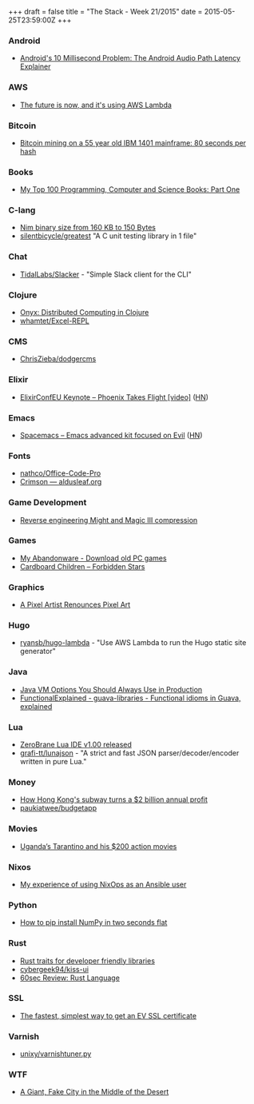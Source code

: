 +++
draft = false
title = "The Stack - Week 21/2015"
date = 2015-05-25T23:59:00Z
+++



### Android

 - [Android's 10 Millisecond Problem: The Android Audio Path Latency Explainer][Androids10millisecondproblemtheandroidaudiopathlatencyexplainer]

[Androids10millisecondproblemtheandroidaudiopathlatencyexplainer]: http://superpowered.com/androidaudiopathlatency/



### AWS

 - [The future is now, and it's using AWS Lambda][Thefutureisnowanditsusingawslambda]

[Thefutureisnowanditsusingawslambda]: http://lg.io/2015/05/16/the-future-is-now-and-its-using-aws-lambda.html



### Bitcoin

 - [Bitcoin mining on a 55 year old IBM 1401 mainframe: 80 seconds per hash][Bitcoinminingona55yearoldibm1401mainframe80secondsperhash]

[Bitcoinminingona55yearoldibm1401mainframe80secondsperhash]: http://www.righto.com/2015/05/bitcoin-mining-on-55-year-old-ibm-1401.html



### Books

 - [My Top 100 Programming, Computer and Science Books: Part One][Mytop100programmingcomputerandsciencebookspartonegoodcoderscodegreatreuse]

[Mytop100programmingcomputerandsciencebookspartonegoodcoderscodegreatreuse]: http://www.catonmat.net/blog/top-100-books-part-one/



### C-lang

 - [Nim binary size from 160 KB to 150 Bytes][Nimbinarysizefrom160kbto150byteshookraceanimblogfornow]
 - [silentbicycle/greatest][Silentbicyclegreatest] "A C unit testing library in 1 file"

[Nimbinarysizefrom160kbto150byteshookraceanimblogfornow]: http://hookrace.net/blog/nim-binary-size/
[Silentbicyclegreatest]: https://github.com/silentbicycle/greatest



### Chat

 - [TidalLabs/Slacker][Tidallabsslacker] - "Simple Slack client for the CLI"

[Tidallabsslacker]: https://github.com/TidalLabs/Slacker



### Clojure

 - [Onyx: Distributed Computing in Clojure][Onyxdistributedcomputinginclojure]
 - [whamtet/Excel-REPL][Whamtetexcelrepl]

[Onyxdistributedcomputinginclojure]: http://onyx-platform.github.io/about.html
[Whamtetexcelrepl]: https://github.com/whamtet/Excel-REPL



### CMS

 - [ChrisZieba/dodgercms][Chrisziebadodgercms]

[Chrisziebadodgercms]: https://github.com/ChrisZieba/dodgercms



### Elixir

 - [ElixirConfEU Keynote – Phoenix Takes Flight [video]][Elixirconfeukeynotephoenix] ([HN][Elixirconfeukeynotephoenixhackernews])

[Elixirconfeukeynotephoenix]: http://www.chrismccord.com/blog/2015/05/09/elixirconfeu-keynote-phoenix-takes-flight/
[Elixirconfeukeynotephoenixhackernews]: https://news.ycombinator.com/item?id=9539859



### Emacs

 - [Spacemacs – Emacs advanced kit focused on Evil][Spacemacsemacs] ([HN][Spacemacsemacshackernews])

[Spacemacsemacs]: https://github.com/syl20bnr/spacemacs
[Spacemacsemacshackernews]: https://news.ycombinator.com/item?id=9394144



### Fonts

 - [nathco/Office-Code-Pro][Nathcoofficecodepro]
 - [Crimson — aldusleaf.org][Crimsonaldusleaforg]

[Nathcoofficecodepro]: https://github.com/nathco/Office-Code-Pro
[Crimsonaldusleaforg]: https://aldusleaf.org/crimson.html



### Game Development

 - [Reverse engineering Might and Magic III compression][Reverseengineeringmightandmagiciiicompression]

[Reverseengineeringmightandmagiciiicompression]: http://blog.rewolf.pl/blog/?p=1202



### Games

 - [My Abandonware - Download old PC games][Myabandonwaredownloadoldpcgames]
 - [Cardboard Children – Forbidden Stars][Cardboardchildrenforbiddenstarsrockpapershotgun]

[Myabandonwaredownloadoldpcgames]: http://www.myabandonware.com/
[Cardboardchildrenforbiddenstarsrockpapershotgun]: http://www.rockpapershotgun.com/2015/05/12/forbidden-stars-review/#more-287943



### Graphics

 - [A Pixel Artist Renounces Pixel Art][Apixelartistrenouncespixelart]

[Apixelartistrenouncespixelart]: http://www.dinofarmgames.com/a-pixel-artist-renounces-pixel-art/



### Hugo

 - [ryansb/hugo-lambda][Ryansbhugolambda] - "Use AWS Lambda to run the Hugo static site generator"

[Ryansbhugolambda]: https://github.com/ryansb/hugo-lambda



### Java

 - [Java VM Options You Should Always Use in Production][Javavmoptionsyoushouldalwaysuseinproductionsoftwareengineersandbox]
 - [FunctionalExplained - guava-libraries - Functional idioms in Guava, explained][Functionalexplained]

[Javavmoptionsyoushouldalwaysuseinproductionsoftwareengineersandbox]: http://blog.sokolenko.me/2014/11/javavm-options-production.html
[Functionalexplained]: https://code.google.com/p/guava-libraries/wiki/FunctionalExplained



### Lua

 - [ZeroBrane Lua IDE v1.00 released][Zerobraneluaidev100releasedhackernews]
 - [grafi-tt/lunajson][Grafittlunajson] - "A strict and fast JSON parser/decoder/encoder written in pure Lua."

[Zerobraneluaidev100releasedhackernews]: https://news.ycombinator.com/item?id=9529460
[Grafittlunajson]: https://github.com/grafi-tt/lunajson



### Money

 - [How Hong Kong's subway turns a $2 billion annual profit][Howhongkongssubwayturnsa2billionannualprofitmar302015]
 - [paukiatwee/budgetapp][Paukiatweebudgetapp]

[Howhongkongssubwayturnsa2billionannualprofitmar302015]: http://money.cnn.com/2015/03/30/news/hong-kong-mtr-subway-property/
[Paukiatweebudgetapp]: https://github.com/paukiatwee/budgetapp



### Movies

 - [Uganda’s Tarantino and his $200 action movies][Ugandastarantinoandhis200actionmoviesbbcnews]

[Ugandastarantinoandhis200actionmoviesbbcnews]: http://www.bbc.com/news/magazine-32531558



### Nixos

 - [My experience of using NixOps as an Ansible user][Myexperienceofusingnixopsasanansibleuserwearewizardsblog]

[Myexperienceofusingnixopsasanansibleuserwearewizardsblog]: https://blog.wearewizards.io/my-experience-of-using-nixops-as-an-ansible-user



### Python

 - [How to pip install NumPy in two seconds flat][Howtopipinstallnumpyintwosecondsflattimstaley]

[Howtopipinstallnumpyintwosecondsflattimstaley]: http://timstaley.co.uk/posts/how-to-pip-install-numpy-in-two-seconds-flat/



### Rust

 - [Rust traits for developer friendly libraries][Rusttraitsfordeveloperfriendlylibraries]
 - [cybergeek94/kiss-ui][Cybergeek94kissui]
 - [60sec Review: Rust Language][60secreviewrustlanguage]

[Rusttraitsfordeveloperfriendlylibraries]: http://benashford.github.io/blog/2015/05/24/rust-traits-for-developer-friendly-libraries/
[Cybergeek94kissui]: https://github.com/cybergeek94/kiss-ui
[60secreviewrustlanguage]: http://www.joshondesign.com/2014/09/17/rustlang



### SSL

 - [The fastest, simplest way to get an EV SSL certificate][Thefastestsimplestwaytogetanevsslcertificate]

[Thefastestsimplestwaytogetanevsslcertificate]: https://certsimple.com/blog/chrome-outdated-cryptography



### Varnish

 - [unixy/varnishtuner.py][Unixyvarnishtunerpy]

[Unixyvarnishtunerpy]: https://github.com/unixy/varnishtuner.py



### WTF

 - [A Giant, Fake City in the Middle of the Desert][Agiantfakecityinthemiddleofthedeserttheatlantic]

[Agiantfakecityinthemiddleofthedeserttheatlantic]: http://www.theatlantic.com/technology/archive/2015/05/a-giant-fake-city-in-the-middle-of-the-desert/391652/?single_page=true



